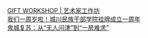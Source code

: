   
[GIFT WORKSHOP | 艺术家工作坊](http://www.dianyue.me/archives/827/cv2m89ld4bld917w/)  
[我们一周岁啦！城川民族干部学院挂牌成立一周年](http://www.dianyue.me/archives/700/0y5rhreifanslapb/)  
[鬼城复苏：从“无人问津”到“一房难求”](http://www.dianyue.me/archives/305/31spelp17rtix6gx/)